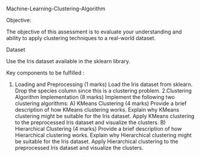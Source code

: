 Machine-Learning-Clustering-Algorithm

Objective:

The objective of this assessment is to evaluate your understanding and ability to apply clustering techniques to a real-world dataset.

Dataset

Use the Iris dataset available in the sklearn library.

Key components to be fulfilled :

  1. Loading and Preprocessing (1 marks)
        Load the Iris dataset from sklearn.
        Drop the species column since this is a clustering problem.
  2.Clustering Algorithm Implementation (8 marks)
        Implement the following two clustering algorithms:
          A) KMeans Clustering (4 marks)
              Provide a brief description of how KMeans clustering works.
              Explain why KMeans clustering might be suitable for the Iris dataset.
              Apply KMeans clustering to the preprocessed Iris dataset and visualize the clusters.
          B) Hierarchical Clustering (4 marks)
              Provide a brief description of how Hierarchical clustering works.
              Explain why Hierarchical clustering might be suitable for the Iris dataset.
              Apply Hierarchical clustering to the preprocessed Iris dataset and visualize the clusters.
